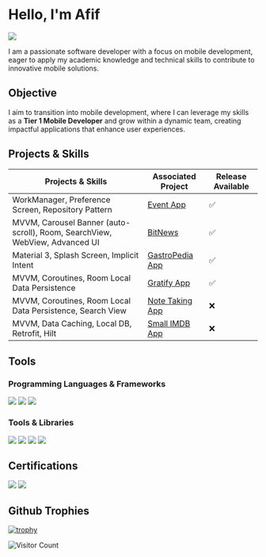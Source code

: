 # Hello, I'm Afif
<a href="https://www.linkedin.com/in/muhamad-afif-fadillah-9bab0221a/"><img src="https://img.shields.io/badge/-LinkedIn-0072b1?&style=for-the-badge&logo=linkedin&logoColor=white" /></a>

I am a passionate software developer with a focus on mobile development, eager to apply my academic knowledge and technical skills to contribute to innovative mobile solutions.

## Objective

I aim to transition into mobile development, where I can leverage my skills as a **Tier 1 Mobile Developer** and grow within a dynamic team, creating impactful applications that enhance user experiences.

## Projects & Skills

| Projects & Skills                                         | Associated Project                                          | Release Available |
|-----------------------------------------------------------|-------------------------------------------------------------|-------------------|
| WorkManager, Preference Screen, Repository Pattern         | <a href="https://github.com/Avwaveaf/DicodingEvent">Event App</a>       |✅                |
| MVVM, Carousel Banner (auto-scroll), Room, SearchView, WebView, Advanced UI | <a href="https://github.com/Avwaveaf/BitNews">BitNews</a>       | ✅                |
| Material 3, Splash Screen, Implicit Intent                | <a href="https://github.com/Avwaveaf/GastroPedia">GastroPedia App</a>   | ✅                |
| MVVM, Coroutines, Room Local Data Persistence             | <a href="https://github.com/Avwaveaf/Gratify-App">Gratify App</a>      |✅                |
| MVVM, Coroutines, Room Local Data Persistence, Search View | <a href="https://github.com/Avwaveaf/notes-app-native-android">Note Taking App</a>  | ❌                 |
| MVVM, Data Caching, Local DB, Retrofit, Hilt              | <a href="https://github.com/Avwaveaf/SmallIMDBApp">Small IMDB App</a>   |  ❌                |



## Tools

### Programming Languages & Frameworks
<div>
    <img src="https://img.shields.io/badge/-Kotlin-7F52B1?&style=for-the-badge&logo=kotlin&logoColor=white" />
    <img src="https://img.shields.io/badge/-Java-007396?&style=for-the-badge&logo=java&logoColor=white" />
    <img src="https://img.shields.io/badge/-Android-3DDC84?&style=for-the-badge&logo=android&logoColor=white" />
</div>

### Tools & Libraries
<div>
    <img src="https://img.shields.io/badge/-Retrofit-4B8BBE?&style=for-the-badge&logo=retrofit&logoColor=white" />
    <img src="https://img.shields.io/badge/-Room-006BB6?&style=for-the-badge&logo=android&logoColor=white" />
    <img src="https://img.shields.io/badge/-Hilt-1E6F85?&style=for-the-badge&logo=android&logoColor=white" />
    <img src="https://img.shields.io/badge/-Coroutines-3DDC84?&style=for-the-badge&logo=kotlin&logoColor=white" />
</div>

## Certifications
<div>
    <img src="https://img.shields.io/badge/-Bangkit_Scholarship-FF0000?&style=for-the-badge&logo=Google&logoColor=white" />
    <img src="https://img.shields.io/badge/-Dicoding-2c3d4f?&style=for-the-badge&logo=Google&logoColor=white" />
</div>

## Github Trophies
  
[![trophy](https://github-profile-trophy.vercel.app/?username=Avwaveaf)](https://github.com/Avwaveaf/github-profile-trophy)

![Visitor Count](https://profile-counter.glitch.me/avwaveaf/count.svg)

<!---
Avwaveaf/Avwaveaf is a ✨ special ✨ repository because its `README.md` (this file) appears on your GitHub profile.
You can click the Preview link to take a look at your changes.
--->
